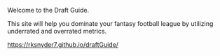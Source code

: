 Welcome to the Draft Guide. 

This site will help you dominate your fantasy football league by utilizing underrated and overrated metrics. 

https://rksnyder7.github.io/draftGuide/

